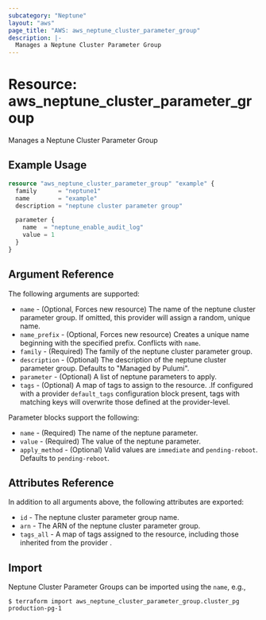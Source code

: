 ```yaml
---
subcategory: "Neptune"
layout: "aws"
page_title: "AWS: aws_neptune_cluster_parameter_group"
description: |-
  Manages a Neptune Cluster Parameter Group
---
```


# Resource: aws_neptune_cluster_parameter_group

Manages a Neptune Cluster Parameter Group

## Example Usage

```terraform
resource "aws_neptune_cluster_parameter_group" "example" {
  family      = "neptune1"
  name        = "example"
  description = "neptune cluster parameter group"

  parameter {
    name  = "neptune_enable_audit_log"
    value = 1
  }
}
```

## Argument Reference

The following arguments are supported:

* `name` - (Optional, Forces new resource) The name of the neptune cluster parameter group. If omitted, this provider will assign a random, unique name.
* `name_prefix` - (Optional, Forces new resource) Creates a unique name beginning with the specified prefix. Conflicts with `name`.
* `family` - (Required) The family of the neptune cluster parameter group.
* `description` - (Optional) The description of the neptune cluster parameter group. Defaults to "Managed by Pulumi".
* `parameter` - (Optional) A list of neptune parameters to apply.
* `tags` - (Optional) A map of tags to assign to the resource. .If configured with a provider `default_tags` configuration block present, tags with matching keys will overwrite those defined at the provider-level.

Parameter blocks support the following:

* `name` - (Required) The name of the neptune parameter.
* `value` - (Required) The value of the neptune parameter.
* `apply_method` - (Optional) Valid values are `immediate` and `pending-reboot`. Defaults to `pending-reboot`.

## Attributes Reference

In addition to all arguments above, the following attributes are exported:

* `id` - The neptune cluster parameter group name.
* `arn` - The ARN of the neptune cluster parameter group.
* `tags_all` - A map of tags assigned to the resource, including those inherited from the provider .


## Import

Neptune Cluster Parameter Groups can be imported using the `name`, e.g.,

```
$ terraform import aws_neptune_cluster_parameter_group.cluster_pg production-pg-1
```
